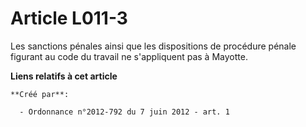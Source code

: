# Article L011-3

Les sanctions pénales ainsi que les dispositions de procédure pénale figurant au code du travail ne s'appliquent pas à
Mayotte.

**Liens relatifs à cet article**

	**Créé par**:

	  - Ordonnance n°2012-792 du 7 juin 2012 - art. 1

